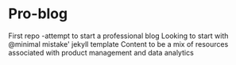 # Pro-blog
First repo -attempt to start a professional blog
Looking to  start with @minimal mistake' jekyll template 
Content to be a mix of resources associated with product management and data analytics
